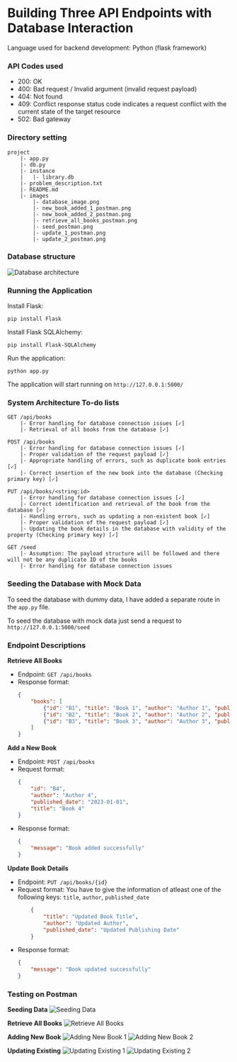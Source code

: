 # Building Three API Endpoints with Database Interaction
Language used for backend development: Python (flask framework)

### API Codes used
- 200: OK
- 400: Bad request / Invalid argument (invalid request payload)
- 404: Not found
- 409: Conflict response status code indicates a request conflict with the current state of the target resource
- 502: Bad gateway

### Directory setting
```
project
    |- app.py
    |- db.py
    |- instance
    |   |- library.db
    |- problem_description.txt
    |- README.md
    |- images
        |- database_image.png
        |- new_book_added_1_postman.png
        |- new_book_added_2_postman.png
        |- retrieve_all_books_postman.png
        |- seed_postman.png
        |- update_1_postman.png
        |- update_2_postman.png
```

### Database structure
![Database architecture](images/database_image.png)

### Running the Application
Install Flask:
```
pip install Flask
```
Install Flask SQLAlchemy:
```
pip install Flask-SQLAlchemy
```
Run the application:
```
python app.py
```
The application will start running on `http://127.0.0.1:5000/`

### System Architecture To-do lists
```
GET /api/books
    |- Error handling for database connection issues [✓]
    |- Retrieval of all books from the database [✓]

POST /api/books
    |- Error handling for database connection issues [✓]
    |- Proper validation of the request payload [✓]
    |- Appropriate handling of errors, such as duplicate book entries [✓]
    |- Correct insertion of the new book into the database (Checking primary key) [✓]

PUT /api/books/<string:id>
    |- Error handling for database connection issues [✓]
    |- Correct identification and retrieval of the book from the database [✓]
    |- Handling errors, such as updating a non-existent book [✓]
    |- Proper validation of the request payload [✓]
    |- Updating the book details in the database with validity of the property (Checking primary key) [✓]

GET /seed
    |- Assumption: The payload structure will be followed and there will not be any duplicate ID of the books
    |- Error handling for database connection issues
```

### Seeding the Database with Mock Data
To seed the database with dummy data, I have added a separate route in the `app.py` file.

To seed the database with mock data just send a request to `http://127.0.0.1:5000/seed`

### Endpoint Descriptions
**Retrieve All Books**

- Endpoint: `GET /api/books`
- Response format: 
    ```json
    {
        "books": [
            {"id": "B1", "title": "Book 1", "author": "Author 1", "published_date": "2023-01-01"},
            {"id": "B2", "title": "Book 2", "author": "Author 2", "published_date": "2023-02-01"},
            {"id": "B3", "title": "Book 3", "author": "Author 3", "published_date": "2023-03-01"},
        ]
    }
    ```

**Add a New Book**

- Endpoint: `POST /api/books`
- Request format:
    ```json
    {
        "id": "B4",
        "author": "Author 4",
        "published_date": "2023-01-01",
        "title": "Book 4"
    }
    ```
- Response format:
    ```json
    {
        "message": "Book added successfully"
    }
    ```

**Update Book Details**

- Endpoint: `PUT /api/books/{id}`
- Request format:
    You have to give the information of atleast one of the following keys: `title`, `author`, `published_date`
    ```json
        {
            "title": "Updated Book Title",
            "author": "Updated Author",
            "published_date": "Updated Publishing Date"
        }
    ```
- Response format:
    ```json
    {
        "message": "Book updated successfully"
    }
    ```

### Testing on Postman
**Seeding Data**
![Seeding Data](images/seed_postman.png)

**Retrieve All Books**
![Retrieve All Books](images/retrieve_all_books_postman.png)

**Adding New Book**
![Adding New Book 1](images/new_book_added_1_postman.png)
![Adding New Book 2](images/new_book_added_2_postman.png)

**Updating Existing**
![Updating Existing 1](images/update_1_postman.png)
![Updating Existing 2](images/update_2_postman.png)